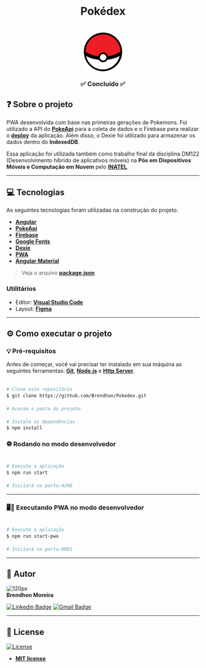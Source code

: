 <h1 align="center">Pokédex</h1>
<h1 align="center">
    <img align="center" src="src\assets\imgs\pokeball-logo.svg" width="100px;" alt="Pokeball"/>
</h1>
<h3 align="center">✅ Concluído ✅</h3>

## ❓ Sobre o projeto

PWA desenvolvida com base nas primeiras gerações de Pokemons. Foi utilizado a API do **[PokeApi](https://pokeapi.co/)** para a coleta de dados e o Firebase pera realizar o **[deploy](https://pokedex-eb73a.web.app/)** da aplicação. Além disso, o Dexie foi utilizado para armazenar os dados dentro do **IndexedDB**.

Essa aplicação foi utilizada também como trabalho final da disciplina DM122 (Desenvolvimento híbrido de aplicativos móveis) na **Pós em Dispositivos Móveis e Computação em Nuvem** pelo **[INATEL](https://inatel.br/home/)**.

---

## 💻 Tecnologias

As seguintes tecnologias foram utilizadas na construção do projeto:

 - **[Angular](https://angular.io/)**
 - **[PokeApi](https://pokeapi.co/)**
 - **[Firebase](https://firebase.google.com/?hl=pt)**
 - **[Google Fonts](https://fonts.google.com/)**
 - **[Dexie](https://dexie.org/)**
 - **[PWA](https://angular.io/guide/service-worker-getting-started)**
 - **[Angular Material](https://material.angular.io/)**

> Veja o arquivo  **[package.json](https://github.com/Brendhon/Pokedex/blob/main/package.json)**

### Utilitários
- Editor:  **[Visual Studio Code](https://code.visualstudio.com/)**
- Layout:  **[Figma](https://www.figma.com/file/QtUo2ZlTm2lmurqegmN8lI/Pok%C3%A9dex-(Community)?node-id=346%3A11868)**

---
## ⚙️ Como executar o projeto

### 💡 Pré-requisitos

Antes de começar, você vai precisar ter instalado em sua máquina as seguintes ferramentas:
**[Git](https://git-scm.com)**, **[Node.js](https://nodejs.org/en/)** e **[Http Server](https://www.npmjs.com/package/http-server)**.<br> 

```bash

# Clone este repositório
$ git clone https://github.com/Brendhon/Pokedex.git

# Acesse a pasta do projeto

# Instale as dependências
$ npm install

```
### ⚽ Rodando no modo desenvolvedor

```bash

# Execute a aplicação
$ npm run start

# Iniciará na porta:4200

```

---
### 🖥️📱 Executando PWA no modo desenvolvedor

```bash

# Execute a aplicação
$ npm run start-pwa

# Iniciará na porta:8081
```

---

## 👥 Autor
<img style="border-radius: 20%;" src="https://avatars.githubusercontent.com/u/52840078?v=4" width="120px;" alt="120px"/><br>
**Brendhon Moreira**

[![Linkedin Badge](https://img.shields.io/badge/-Brendhon-blue?style=flat-square&logo=Linkedin&logoColor=white&link=https://www.linkedin.com/in/brendhon-moreira)](https://www.linkedin.com/in/brendhon-moreira)
[![Gmail Badge](https://img.shields.io/badge/-brendhon.e.c.m@gmail.com-c14438?style=flat-square&logo=Gmail&logoColor=white&link=mailto:brendhon.e.c.m@gmail.com)](mailto:brendhon.e.c.m@gmail.com)

---
## 📝 License
[![License](https://img.shields.io/apm/l/vim-mode?color=blue)](http://badges.mit-license.org)

- **[MIT license](https://choosealicense.com/licenses/mit/)**
